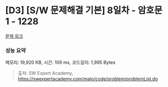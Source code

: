 # [D3] [S/W 문제해결 기본] 8일차 - 암호문1 - 1228 

[문제 링크](https://swexpertacademy.com/main/code/problem/problemDetail.do?contestProbId=AV14w-rKAHACFAYD) 

### 성능 요약

메모리: 19,920 KB, 시간: 109 ms, 코드길이: 1,995 Bytes



> 출처: SW Expert Academy, https://swexpertacademy.com/main/code/problem/problemList.do